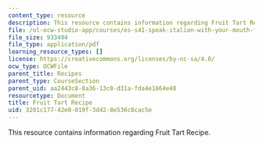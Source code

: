 ```yaml
---
content_type: resource
description: This resource contains information regarding Fruit Tart Recipe.
file: /ol-ocw-studio-app/courses/es-s41-speak-italian-with-your-mouth-full-spring-2012/3201c17742e0019f3d428e536c8cac5e_MITES_S41S12_recipe_12b.pdf
file_size: 933494
file_type: application/pdf
learning_resource_types: []
license: https://creativecommons.org/licenses/by-nc-sa/4.0/
ocw_type: OCWFile
parent_title: Recipes
parent_type: CourseSection
parent_uid: aa2443c8-8a36-13c0-d31a-fda4e1664e48
resourcetype: Document
title: Fruit Tart Recipe
uid: 3201c177-42e0-019f-3d42-8e536c8cac5e
---
```

This resource contains information regarding Fruit Tart Recipe.